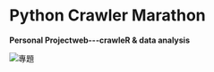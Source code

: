 # Python Crawler Marathon
**Personal Projectweb---crawleR & data analysis**

![專題](https://user-images.githubusercontent.com/66252302/106378038-449c9700-63dc-11eb-8cf5-38c3317945f8.JPG)

